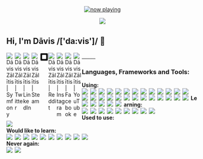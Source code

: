 <p align="center">
  <a href="https://last.fm/user/k0d3r1s" target="_blank"><img src="https://spotify-github-profile-mauve.vercel.app/api/view?uid=9d2gn8vajmgxg5vb7ow13d730&cover_image=false" alt="now playing"></a>
</p>

<p align="center">
  <img src="https://avatars0.githubusercontent.com/u/44346553?s=84&v=4">
</p>

## Hi, I'm Dāvis /['da:vis']/ 👋

<a href="https://connect.symfony.com/profile/k0d3r1s">
  <img align="left" alt="Dāvis Zālītis | Symfony" width="22px" src="https://cdn.jsdelivr.net/npm/simple-icons@v3/icons/symfony.svg" />
</a>
<a href="https://twitter.com/k0d3r1s">
  <img align="left" alt="Dāvis Zālītis | Twitter" width="22px" src="https://cdn.jsdelivr.net/npm/simple-icons@v3/icons/twitter.svg" />
</a>
<a href="https://www.linkedin.com/in/davis-zalitis">
  <img align="left" alt="Dāvis Zālītis | LinkedIn" width="22px" src="https://cdn.jsdelivr.net/npm/simple-icons@v3/icons/linkedin.svg" />
</a>
<a href="https://steamcommunity.com/id/ozo2003">
  <img align="left" alt="Dāvis Zālītis | Steam" width="22px" src="https://cdn.jsdelivr.net/npm/simple-icons@v3/icons/steam.svg" />
</a>
<a href="https://www.steamgifts.com/user/ozo2003">
  <img align="left" alt="Dāvis Zālītis | SteamGifts" width="22px" src="https://raw.githubusercontent.com/k0d3r1s/k0d3r1s/master/assets/images/steamgifts.svg" />
</a>
<a href="https://www.reddit.com/user/k0d3r1s">
  <img align="left" alt="Dāvis Zālītis | Reddit" width="22px" src="https://cdn.jsdelivr.net/npm/simple-icons@v3/icons/reddit.svg" />
</a>
<a href="https://www.instagram.com/asatrunord">
  <img align="left" alt="Dāvis Zālītis | Instagram" width="22px" src="https://cdn.jsdelivr.net/npm/simple-icons@v3/icons/instagram.svg" />
</a>
<a href="https://www.facebook.com/davis.zalitis">
  <img align="left" alt="Dāvis Zālītis | Facebook" width="22px" src="https://cdn.jsdelivr.net/npm/simple-icons@v3/icons/facebook.svg" />
</a>
<a href="https://www.youtube.com/channel/UCfd2i-4AAvnRe2hIdig6AUw">
  <img align="left" alt="Dāvis Zālītis | YouTube" width="22px" src="https://cdn.jsdelivr.net/npm/simple-icons@v3/icons/youtube.svg" />
</a>
<br/>

### **Languages, Frameworks and Tools:**
<div>
<strong>Using:</strong><br>
<img align="left" width="22px" src="https://cdn.jsdelivr.net/npm/simple-icons@v3/icons/apache.svg" />
<img align="left" width="22px" src="https://cdn.jsdelivr.net/npm/simple-icons@v3/icons/bootstrap.svg" />
<img align="left" width="22px" src="https://cdn.jsdelivr.net/npm/simple-icons@v3/icons/centos.svg" /> 
<img align="left" width="22px" src="https://cdn.jsdelivr.net/npm/simple-icons@v3/icons/cloudflare.svg" />
<img align="left" width="22px" src="https://cdn.jsdelivr.net/npm/simple-icons@v3/icons/composer.svg" />
<img align="left" width="22px" src="https://cdn.jsdelivr.net/npm/simple-icons@v3/icons/css3.svg" /> 
<img align="left" width="22px" src="https://cdn.jsdelivr.net/npm/simple-icons@v3/icons/debian.svg" /> 
<img align="left" width="22px" src="https://cdn.jsdelivr.net/npm/simple-icons@v3/icons/docker.svg" /> 
<img align="left" width="22px" src="https://cdn.jsdelivr.net/npm/simple-icons@v3/icons/elasticsearch.svg" /> 
<img align="left" width="22px" src="https://cdn.jsdelivr.net/npm/simple-icons@v3/icons/fontawesome.svg" /> 
<img align="left" width="22px" src="https://cdn.jsdelivr.net/npm/simple-icons@v3/icons/github.svg" /> 
<img align="left" width="22px" src="https://cdn.jsdelivr.net/npm/simple-icons@v3/icons/gitkraken.svg" /> 
<img align="left" width="22px" src="https://cdn.jsdelivr.net/npm/simple-icons@v3/icons/gitlab.svg" /> 
<img align="left" width="22px" src="https://cdn.jsdelivr.net/npm/simple-icons@v3/icons/git.svg" /> 
<img align="left" width="22px" src="https://cdn.jsdelivr.net/npm/simple-icons@v3/icons/html5.svg" /> 
<img align="left" width="22px" src="https://cdn.jsdelivr.net/npm/simple-icons@v3/icons/javascript.svg" /> 
<img align="left" width="22px" src="https://cdn.jsdelivr.net/npm/simple-icons@v3/icons/jetbrains.svg" />
<img align="left" width="22px" src="https://cdn.jsdelivr.net/npm/simple-icons@v3/icons/jira.svg" />
<img align="left" width="22px" src="https://cdn.jsdelivr.net/npm/simple-icons@v3/icons/keepassxc.svg" />
<img align="left" width="22px" src="https://cdn.jsdelivr.net/npm/simple-icons@v3/icons/linux.svg" /> 
<img align="left" width="22px" src="https://cdn.jsdelivr.net/npm/simple-icons@v3/icons/microsoftteams.svg" />
<img align="left" width="22px" src="https://cdn.jsdelivr.net/npm/simple-icons@v3/icons/mysql.svg" />
<img align="left" width="22px" src="https://cdn.jsdelivr.net/npm/simple-icons@v3/icons/oracle.svg" /> 
<img align="left" width="22px" src="https://cdn.jsdelivr.net/npm/simple-icons@v3/icons/php.svg" /> 
<img align="left" width="22px" src="https://cdn.jsdelivr.net/npm/simple-icons@v3/icons/postman.svg" /> 
<img align="left" width="22px" src="https://cdn.jsdelivr.net/npm/simple-icons@v3/icons/redis.svg" /> 
<img align="left" width="22px" src="https://cdn.jsdelivr.net/npm/simple-icons@v3/icons/sass.svg" /> 
<img align="left" width="22px" src="https://cdn.jsdelivr.net/npm/simple-icons@v3/icons/sonarlint.svg" />
<img align="left" width="22px" src="https://cdn.jsdelivr.net/npm/simple-icons@v3/icons/symfony.svg" /> 
<img align="left" width="22px" src="https://cdn.jsdelivr.net/npm/simple-icons@v3/icons/vim.svg" />
<img align="left" width="22px" src="https://cdn.jsdelivr.net/npm/simple-icons@v3/icons/webpack.svg" /> 
</div>
<br>

<div>
<strong>Learning:</strong><br>
<img align="left" width="22px" src="https://cdn.jsdelivr.net/npm/simple-icons@v3/icons/angular.svg" />
<img align="left" width="22px" src="https://cdn.jsdelivr.net/npm/simple-icons@v3/icons/css3.svg" /> 
<img align="left" width="22px" src="https://cdn.jsdelivr.net/npm/simple-icons@v3/icons/elasticsearch.svg" /> 
<img align="left" width="22px" src="https://cdn.jsdelivr.net/npm/simple-icons@v3/icons/html5.svg" /> 
<img align="left" width="22px" src="https://cdn.jsdelivr.net/npm/simple-icons@v3/icons/javascript.svg" /> 
<img align="left" width="22px" src="https://cdn.jsdelivr.net/npm/simple-icons@v3/icons/node-dot-js.svg" /> 
<img align="left" width="22px" src="https://cdn.jsdelivr.net/npm/simple-icons@v3/icons/sass.svg" /> 
<img align="left" width="22px" src="https://cdn.jsdelivr.net/npm/simple-icons@v3/icons/typescript.svg" /> 
<img align="left" width="22px" src="https://cdn.jsdelivr.net/npm/simple-icons@v3/icons/webpack.svg" /> 
</div>
<br>

<div>
<strong>Used to use:</strong><br>
<img align="left" width="22px" src="https://cdn.jsdelivr.net/npm/simple-icons@v3/icons/python.svg" />
</div>
<br>

<div>
<strong>Would like to learn:</strong><br>
<img align="left" width="22px" src="https://cdn.jsdelivr.net/npm/simple-icons@v3/icons/android.svg" />
<img align="left" width="22px" src="https://cdn.jsdelivr.net/npm/simple-icons@v3/icons/cplusplus.svg" />
<img align="left" width="22px" src="https://cdn.jsdelivr.net/npm/simple-icons@v3/icons/csharp.svg" />
<img align="left" width="22px" src="https://cdn.jsdelivr.net/npm/simple-icons@v3/icons/dart.svg" />
<img align="left" width="22px" src="https://cdn.jsdelivr.net/npm/simple-icons@v3/icons/flutter.svg" />
<img align="left" width="22px" src="https://cdn.jsdelivr.net/npm/simple-icons@v3/icons/go.svg" />
<img align="left" width="22px" src="https://cdn.jsdelivr.net/npm/simple-icons@v3/icons/kubernetes.svg" />
<img align="left" width="22px" src="https://cdn.jsdelivr.net/npm/simple-icons@v3/icons/materialdesign.svg" />
<img align="left" width="22px" src="https://cdn.jsdelivr.net/npm/simple-icons@v3/icons/react.svg" />
<img align="left" width="22px" src="https://cdn.jsdelivr.net/npm/simple-icons@v3/icons/vue-dot-js.svg" />
</div>
<br>

<div>
<strong>Never again:</strong><br>
<img align="left" width="22px" src="https://cdn.jsdelivr.net/npm/simple-icons@v3/icons/drupal.svg" />
<img align="left" width="22px" src="https://cdn.jsdelivr.net/npm/simple-icons@v3/icons/windows.svg" />
</div>
<br>

<!--START_SECTION:waka-->
<!--END_SECTION:waka-->
